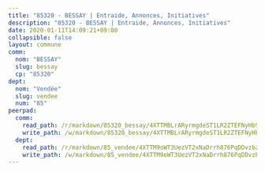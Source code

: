```yaml
---
title: "85320 - BESSAY | Entraide, Annonces, Initiatives"
description: "85320 - BESSAY | Entraide, Annonces, Initiatives"
date: 2020-01-11T14:09:21+09:00
collapsible: false
layout: commune
comm:
  nom: "BESSAY"
  slug: bessay
  cp: "85320"
dept:
  nom: "Vendée"
  slug: vendee
  num: "85"
peerpad:
  comm:
    read_path: /r/markdown/85320_bessay/4XTTMBLrARyrmgdeST1LR2ZTEFNyHb9HfwAk7AbHE7J42uWKw
    write_path: /w/markdown/85320_bessay/4XTTMBLrARyrmgdeST1LR2ZTEFNyHb9HfwAk7AbHE7J42uWKw-K3TgUqJnGXXQjhezYBfQ45AG33wfgXvRU49Bh6QGYVQUTQ7ntn7GYa4K8VeUFrJgkaXTrjWK7ihodmkjkAaG1vHXo9dkDAdKTqPSy7ne2L2CMRpy4ebUZrts3oUmBC1p1L2snBMw
  dept:
    read_path: /r/markdown/85_vendee/4XTTM9oWT3UezVT2xNaDrrh876PqDDvzbaovSPP6P6ha63Ezk
    write_path: /w/markdown/85_vendee/4XTTM9oWT3UezVT2xNaDrrh876PqDDvzbaovSPP6P6ha63Ezk-K3TgTz4T2Ao5CxcmNgKRpi6DXEbSZWgvvZNdT7V4KiJycR1vvtGLxg5iYYYKajishdNzKNazAywn7vjwqtQs859ALiENaqFJQsULDwd4rYqVPy8n3JbNCeuPxinCnetCgcSuCcyv
---
```



